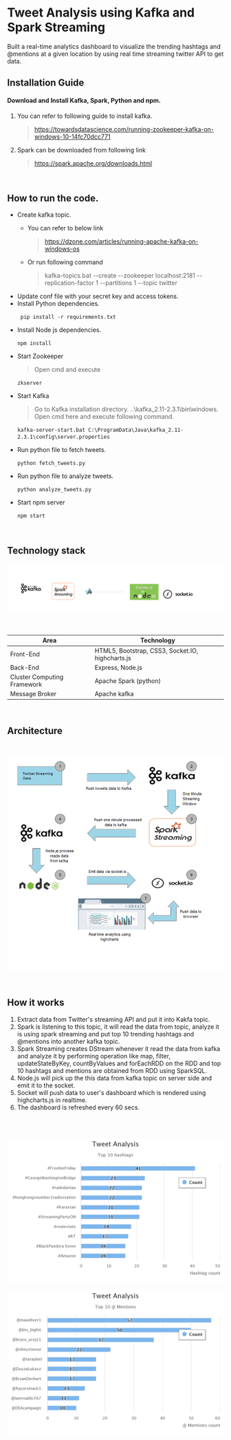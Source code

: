 # Tweet Analysis using Kafka and Spark Streaming

Built a real-time analytics dashboard to visualize the trending hashtags and @mentions at a given location by using real time streaming twitter API to get data.

## Installation Guide

#### Download and Install Kafka, Spark, Python and npm. 
<ol>
<li> You can refer to following guide to install kafka. </li>  

> https://towardsdatascience.com/running-zookeeper-kafka-on-windows-10-14fc70dcc771

<li> Spark can be downloaded from following link </li>

> https://spark.apache.org/downloads.html

</ol>

<br>

##  How to run the code.

<ul>
<li> Create kafka topic. </li>
<ul>
<li> You can refer to below link </li>

> https://dzone.com/articles/running-apache-kafka-on-windows-os

<li> Or run following command </li>

> kafka-topics.bat --create --zookeeper localhost:2181 --replication-factor 1 --partitions 1 --topic twitter

</ul>

<li> Update conf file with your secret key and access tokens. </li>

<li> Install Python dependencies. </li>

```
 pip install -r requirements.txt
```

<li> Install Node js dependencies. </li>

```
npm install
```

<li> Start Zookeeper </li>

> Open cmd and execute

```
zkserver
```

<li> Start Kafka </li>

> Go to Kafka installation directory. ..\kafka_2.11-2.3.1\bin\windows. Open cmd here and execute following command.

```
kafka-server-start.bat C:\ProgramData\Java\kafka_2.11-2.3.1\config\server.properties
```

<li> Run python file to fetch tweets. </li>

```
python fetch_tweets.py
```

<li> Run python file to analyze tweets. </li>

```
python analyze_tweets.py
```

<li> Start npm server </li>

```
npm start
```

</ul>
<br>

## Technology stack

![stack](stack.png)

</br> 

<table>
<thead>
<tr>
<th>Area</th>
<th>Technology</th>
</tr>
</thead>
<tbody>
	<tr>
		<td>Front-End</td>
		<td> HTML5, Bootstrap, CSS3, Socket.IO, highcharts.js </td>
	</tr>
	<tr>
		<td>Back-End</td>
		<td>Express, Node.js</td>
	</tr>
    <tr>
		<td>Cluster Computing Framework</td>
		<td>Apache Spark (python)</td>
	</tr>
	<tr>
		<td>Message Broker</td>
		<td>Apache kafka</td>
	</tr>
</tbody>
</table>

</br>

## Architecture

</br>

![architecture](architecture.png)

</br>

## How it works
<ol>
    <li>Extract data from Twitter's streaming API and put it into Kakfa topic.</li>
    <li>Spark is listening to this topic, it will read the data from topic, analyze it is using spark streaming and put top 10 trending hashtags and @mentions into another kafka topic.</li>
    <li>Spark Streaming creates DStream whenever it read the data from kafka and analyze it by performing operation like map, filter, updateStateByKey, countByValues and forEachRDD on the RDD and top 10 hashtags and mentions are obtained from RDD using SparkSQL.</li>
    <li>Node.js will pick up the this data from kafka topic on server side and emit it to the socket.</li>
    <li>Socket will push data to user's dashboard which is rendered using highcharts.js in realtime.</li>
    <li>The dashboard is refreshed every 60 secs.</li>
</ol>

</br>

</br>

![hashtags](hashtags.png)

![mentions](mentions.png)
